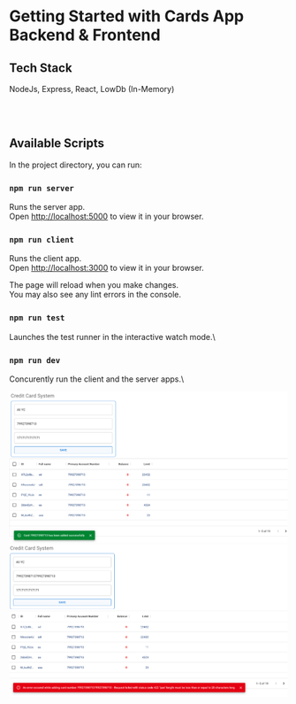 # Getting Started with Cards App Backend & Frontend 

## Tech Stack

NodeJs, Express, React, LowDb (In-Memory)

<br/><br/>


## Available Scripts

In the project directory, you can run:



### `npm run server`

Runs the server app.\
Open [http://localhost:5000](http://localhost:5000) to view it in your browser.


### `npm run client`

Runs the client app.\
Open [http://localhost:3000](http://localhost:3000) to view it in your browser.

The page will reload when you make changes.\
You may also see any lint errors in the console.

### `npm run test`

Launches the test runner in the interactive watch mode.\


### `npm run dev`

Concurently run the client and the server apps.\

<img src="./front/public/ccs1.png" alt="Alt text" title="Optional title">
<img src="./front/public/ccs2.png" alt="Alt text" title="Optional title">


